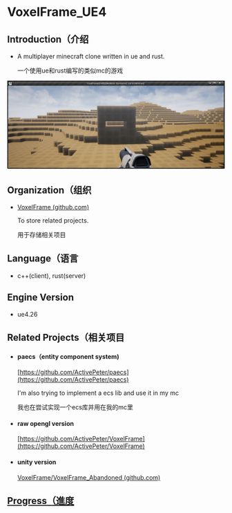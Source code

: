 # VoxelFrame_UE4
## Introduction（介绍

- A multiplayer minecraft clone written in ue and rust. 

  一个使用ue和rust编写的类似mc的游戏

![image-20210609143052106](./resouce/main.png)

## Organization（组织

- [VoxelFrame (github.com)](https://github.com/VoxelFrame)   

  To store related projects.

  用于存储相关项目

## Language（语言

- c++(client), rust(server) 

## Engine Version

- ue4.26

## Related Projects（相关项目

- #### paecs（entity component system)

  [https://github.com/ActivePeter/paecs](https://github.com/ActivePeter/paecs)

  I'm also trying to implement a ecs lib and use it in my mc

  我也在尝试实现一个ecs库并用在我的mc里

- #### raw opengl version

  [https://github.com/ActivePeter/VoxelFrame](https://github.com/ActivePeter/VoxelFrame)

- #### unity version

  [VoxelFrame/VoxelFrame_Abandoned (github.com)](https://github.com/VoxelFrame/VoxelFrame_Abandoned)

## [Progress（進度](./record.md)
    

